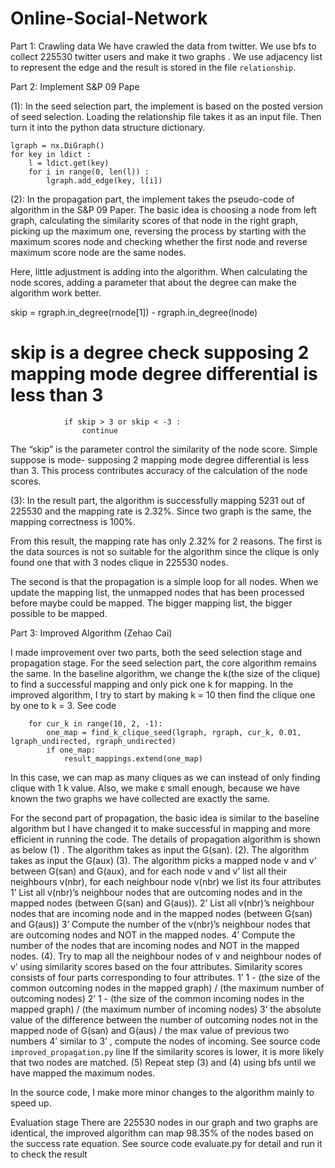 # Online-Social-Network

Part 1: Crawling data
We have crawled the data from twitter. We use bfs to collect 225530 twitter users and make it two graphs . We use adjacency list to represent the edge and the result is stored in the file `relationship`.

Part 2: Implement S&P 09 Pape

(1): In the seed selection part, the implement is based on the posted version of seed selection. Loading the relationship file takes it as an input file. Then turn it into the python data structure dictionary.

    lgraph = nx.DiGraph()
    for key in ldict :
        l = ldict.get(key)
        for i in range(0, len(l)) :
            lgraph.add_edge(key, l[i])

(2): In the propagation part, the implement takes the pseudo-code of algorithm in the S&P 09 Paper. The basic idea is choosing a node from left graph, calculating the similarity scores of that node in the right graph, picking up the maximum one, reversing the process by starting with the maximum scores node and checking whether the first node and reverse maximum score node are the same nodes.

Here, little adjustment is adding into the algorithm. When calculating the node scores, adding a parameter that about the degree can make the algorithm work better.

skip = rgraph.in_degree(rnode[1]) - rgraph.in_degree(lnode)
# skip is a degree check supposing 2 mapping mode degree differential is less than 3
                if skip > 3 or skip < -3 :
                    continue

The “skip” is the parameter control the similarity of the node score. Simple suppose is mode- supposing 2 mapping mode degree differential is less than 3. This process contributes accuracy of the calculation of the node scores.

(3): In the result part, the algorithm is successfully mapping 5231 out of 225530 and the mapping rate is 2.32%. Since two graph is the same, the mapping correctness is 100%.



From this result, the mapping  rate has only 2.32% for 2 reasons. The first is the data sources is not so suitable for the algorithm since the clique is only found one that with 3 nodes clique in 225530 nodes. 



The second is that the propagation is a simple loop for all nodes. When we update the mapping list, the unmapped nodes that has been processed before maybe could be mapped. The bigger mapping list, the bigger possible to be mapped.

Part 3: Improved Algorithm (Zehao Cai)

I made improvement over two parts, both the seed selection stage and propagation stage.
For the seed selection part, the core algorithm remains the same. In the baseline algorithm, we change the k(the size of the clique) to find a successful mapping and only pick one k for mapping. In the improved algorithm, I try to start by making k = 10 then find the clique one by one to k = 3. See code
```
    for cur_k in range(10, 2, -1):
        one_map = find_k_clique_seed(lgraph, rgraph, cur_k, 0.01, lgraph_undirected, rgraph_undirected)
        if one_map:
            result_mappings.extend(one_map)
```
In this case, we can map as many cliques as we can instead of only finding clique with 1 k value.
Also, we make ε small enough, because we have known the two graphs we have collected are exactly the same.

For the second part of propagation, the basic idea is similar to the baseline algorithm but I have changed it to make successful in mapping and more efficient in running the code.
The details of propagation algorithm is shown as below
(1) . The algorithm takes as input the G(san).
(2). The algorithm takes as input the G(aux)
(3). The algorithm picks a mapped node v and v’ between G(san) and G(aux), and for each node v and v’ list all their neighbours v(nbr), for each neighbour node v(nbr) we list its four attributes
	1’ List all v(nbr)’s neighbour nodes that are outcoming nodes and in the mapped nodes (between G(san) and G(aus)).
	2’ List all v(nbr)’s neighbour nodes that are incoming node and in the mapped nodes (between G(san) and G(aus))
	3’ Compute the number of the v(nbr)’s neighbour nodes that are outcoming nodes and NOT in the mapped nodes.
	4’ Compute the number of the nodes that are incoming nodes and NOT in the mapped nodes.
(4). Try to map all the neighbour nodes of v and neighbour nodes of v’ using similarity scores based on the four attributes.
	Similarity scores consists of four parts corresponding to four attributes.
	1’  1 - (the size of the common outcoming nodes in the mapped graph) /  (the maximum number of outcoming nodes)
	2’ 1 - (the size of the common incoming nodes in the mapped graph) /  (the maximum number of incoming nodes)
	3’ the absolute value of the difference between the number of outcoming nodes not in the mapped node of G(san) and G(aus) / the max value of previous two numbers
	4’ similar to 3’ , compute the nodes of incoming.
	See source code `improved_propagation.py` line
	If the similarity scores is lower, it is more likely that two nodes are matched.
 (5) Repeat step (3) and (4) using bfs until we have mapped the maximum nodes.

In the source code, I make more minor changes to the algorithm mainly to speed up.

Evaluation stage
There are 225530 nodes in our graph and two graphs are identical, the improved algorithm can map 98.35% of the nodes based on the success rate equation.
See source code evaluate.py for detail and run it to check the result


